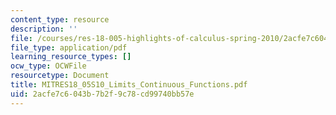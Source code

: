```yaml
---
content_type: resource
description: ''
file: /courses/res-18-005-highlights-of-calculus-spring-2010/2acfe7c6043b7b2f9c78cd99740bb57e_MITRES18_05S10_Limits_Continuous_Functions.pdf
file_type: application/pdf
learning_resource_types: []
ocw_type: OCWFile
resourcetype: Document
title: MITRES18_05S10_Limits_Continuous_Functions.pdf
uid: 2acfe7c6-043b-7b2f-9c78-cd99740bb57e
---
```

